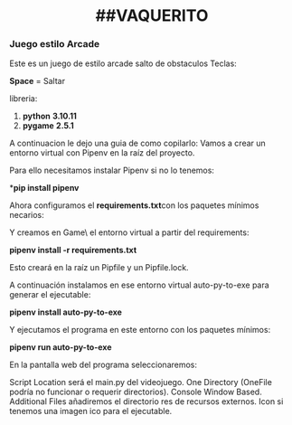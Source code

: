 
<h1 align="center"> ##VAQUERITO </h1>

### Juego estilo Arcade
Este es un juego de estilo arcade salto de obstaculos
Teclas:

**Space** = Saltar

libreria: 

1. **python**                    **3.10.11**
2. **pygame**                    **2.5.1**

A continuacion le dejo una guia de como copilarlo:
Vamos a crear un entorno virtual con Pipenv en la raíz del proyecto.

Para ello necesitamos instalar Pipenv si no lo tenemos:

***pip install pipenv**

Ahora configuramos el **requirements.txt**con los paquetes mínimos necarios:

Y creamos en Game\ el entorno virtual a partir del requirements:

**pipenv install -r requirements.txt**

Esto creará en la raíz un Pipfile y un Pipfile.lock.

A continuación instalamos en ese entorno virtual auto-py-to-exe para generar el ejecutable:

**pipenv install auto-py-to-exe**

Y ejecutamos el programa en este entorno con los paquetes mínimos:

**pipenv run auto-py-to-exe**

En la pantalla web del programa seleccionaremos:

Script Location será el main.py del videojuego.
One Directory (OneFile podría no funcionar o requerir directorios).
Console Window Based.
Additional Files añadiremos el directorio res de recursos externos.
Icon si tenemos una imagen ico para el ejecutable.









